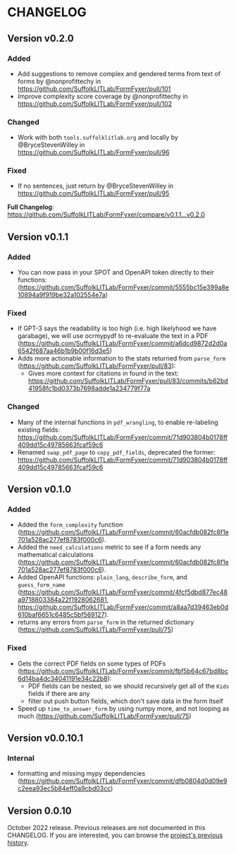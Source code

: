 # CHANGELOG

## Version v0.2.0

### Added
* Add suggestions to remove complex and gendered terms from text of forms by @nonprofittechy in https://github.com/SuffolkLITLab/FormFyxer/pull/101
* Improve complexity score coverage by @nonprofittechy in https://github.com/SuffolkLITLab/FormFyxer/pull/102

### Changed
* Work with both `tools.suffolklitlab.org` and locally by @BryceStevenWilley in https://github.com/SuffolkLITLab/FormFyxer/pull/96

### Fixed
* If no sentences, just return by @BryceStevenWilley in https://github.com/SuffolkLITLab/FormFyxer/pull/95

**Full Changelog**: https://github.com/SuffolkLITLab/FormFyxer/compare/v0.1.1...v0.2.0

## Version v0.1.1

### Added

* You can now pass in your SPOT and OpenAPI token directly to their functions: (https://github.com/SuffolkLITLab/FormFyxer/commit/5555bc15e399a8e10894a9f919be32a102554e7a)

### Fixed

* If GPT-3 says the readability is too high (i.e. high likelyhood we have garabage), we will use ocrmypydf to re-evaluate the text in a PDF (https://github.com/SuffolkLITLab/FormFyxer/commit/a6dcd9872d2d0a6542f687aa46b1b9b00f16d3e5)
* Adds more actionable information to the stats returned from `parse_form` (https://github.com/SuffolkLITLab/FormFyxer/pull/83):
    * Gives more context for citations in found in the text: https://github.com/SuffolkLITLab/FormFyxer/pull/83/commits/b62bd41958fc1bd0373b7698adde1a234779f77a

### Changed

* Many of the internal functions in `pdf_wrangling`, to enable re-labeling existing fields: https://github.com/SuffolkLITLab/FormFyxer/commit/71d903804b0178ff409dd15c49785663fcaf59c6
* Renamed `swap_pdf_page` to `copy_pdf_fields`, deprecated the former: https://github.com/SuffolkLITLab/FormFyxer/commit/71d903804b0178ff409dd15c49785663fcaf59c6

## Version v0.1.0

### Added

* Added the `form_complexity` function (https://github.com/SuffolkLITLab/FormFyxer/commit/60acfdb082fc8f1e701a528ac277ef8783f000c6).
* Added the `need_calculations` metric to see if a form needs any mathematical calculations (https://github.com/SuffolkLITLab/FormFyxer/commit/60acfdb082fc8f1e701a528ac277ef8783f000c6).
* Added OpenAPI functions: `plain_lang`, `describe_form`, and `guess_form_name` (https://github.com/SuffolkLITLab/FormFyxer/commit/4fcf5dbd877ec48a9718803384a22f1928062681, https://github.com/SuffolkLITLab/FormFyxer/commit/a8aa7d39463eb0d610baf6651c6485c5bf569127).
* returns any errors from `parse_form` in the returned dictionary (https://github.com/SuffolkLITLab/FormFyxer/pull/75)

### Fixed

* Gets the correct PDF fields on some types of PDFs (https://github.com/SuffolkLITLab/FormFyxer/commit/fbf5b64c67bd8bc6d14ba4dc34041191e34c22b8):
  * PDF fields can be nested, so we should recursively get all of the `Kids` fields if there are any
  * filter out push button fields, which don't save data in the form itself
* Speed up `time_to_answer_form` by using numpy more, and not looping as much (https://github.com/SuffolkLITLab/FormFyxer/pull/75)

## Version v0.0.10.1

### Internal

* formatting and missing mypy dependencies (https://github.com/SuffolkLITLab/FormFyxer/commit/dfb0804d0d09e9c2eea93ec5b84eff0a9cbd03cc)

## Version 0.0.10

October 2022 release. Previous releases are not documented in this CHANGELOG.
If you are interested, you can browse the [project's previous history](https://github.com/SuffolkLITLab/FormFyxer/compare/f7f3154890d92...v0.0.10.1).
